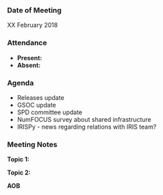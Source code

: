 ### Date of Meeting
XX February 2018

### Attendance
- **Present:** 
- **Absent:** 

### Agenda

- Releases update
- GSOC update
- SPD committee update
- NumFOCUS survey about shared infrastructure
- IRISPy - news regarding relations with IRIS team?

### Meeting Notes

**Topic 1:**


**Topic 2:**

**AOB**

